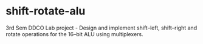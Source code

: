 # shift-rotate-alu
3rd Sem DDCO Lab project - Design and implement shift–left, shift–right and rotate operations for the 16–bit ALU using multiplexers.
